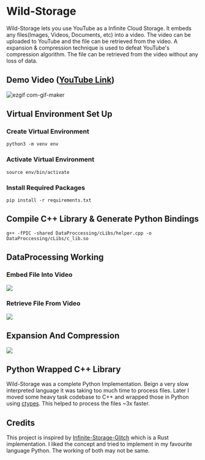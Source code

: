 # Wild-Storage

Wild-Storage lets you use YouTube as a Infinite Cloud Storage. It embeds any files(Images, Videos, Documents, etc) into a video. The video can be uploaded to YouTube and the file can be retrieved from the video. A expansion & compression technique is used to defeat YouTube's compression algorithm. The file can be retrieved from the video without any loss of data.

## Demo Video ([YouTube Link](https://youtu.be/NbeWh011qjs))

![ezgif com-gif-maker](https://gateway.pinata.cloud/ipfs/Qmdo9ZW5uk6NDYWj8K6oNBABDNtBYZZagAxF9UmoxUQFwM)

## Virtual Environment Set Up

### Create Virtual Environment

```console
python3 -m venv env
```

### Activate Virtual Environment

```console
source env/bin/activate
```

### Install Required Packages

```console
pip install -r requirements.txt
```

## Compile C++ Library & Generate Python Bindings

```console
g++ -fPIC -shared DataProccessing/cLibs/helper.cpp -o DataProccessing/cLibs/c_lib.so
```

## DataProcessing Working

### Embed File Into Video
<img src="https://tomato-semantic-alligator-932.mypinata.cloud/ipfs/QmNx7xX1pn3ngduQU5n9GKC8NwfH7GRQXfGB4mFuxphtqa">

### Retrieve File From Video

<img src="https://tomato-semantic-alligator-932.mypinata.cloud/ipfs/QmUMXUJZ11mgpp8oEmGPeTenK4669uwJesUVJmK1UDQwvV">

## Expansion And Compression

<img src="https://tomato-semantic-alligator-932.mypinata.cloud/ipfs/Qma8CRjSV7Azkp3uMfda1aWDNHGNQgy1haC6fcuuWHMJ8Y">

## Python Wrapped C++ Library

Wild-Storage was a complete Python Implementation. Beign a very slow interpreted language it was taking too much time to process files. Later I moved some heavy task codebase to C++ and wrapped those in Python using [ctypes](https://docs.python.org/3/library/ctypes.html). This helped to process the files ~3x faster.

## Credits

This project is inspired by [Infinite-Storage-Glitch](https://github.com/DvorakDwarf/Infinite-Storage-Glitch) which is a Rust implementation. I liked the concept and tried to implement in my favourite language Python. The working of both may not be same.
